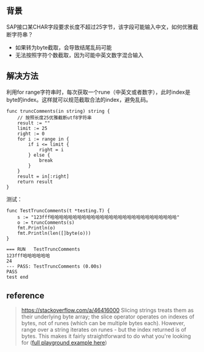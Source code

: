 

## 背景
SAP接口某CHAR字段要求长度不超过25字节，该字段可能输入中文，如何优雅截断字符串？
- 如果转为byte截取，会导致结尾乱码可能
- 无法按照字符个数截取，因为可能中英文数字混合输入

## 解决方法
利用for range字符串时，每次获取一个rune（中英文或者数字），此时index是byte的index。这样就可以规范截取合法的index，避免乱码。


```
func truncComments(in string) string {
	// 按照长度25优雅截断utf8字符串
	result := ""
	limit := 25
	right := 0
	for i := range in {
		if i <= limit {
			right = i
		} else {
			break
		}
	}
	result = in[:right]
	return result
}
```

测试：
```
func TestTruncComments(t *testing.T) {
	s := "123fff哈哈哈哈哈哈哈哈哈哈哈哈哈哈哈哈哈哈哈哈哈哈哈哈哈哈哈哈"
	o := truncComments(s)
	fmt.Println(o)
	fmt.Println(len([]byte(o)))
}

=== RUN   TestTruncComments
123fff哈哈哈哈哈哈
24
--- PASS: TestTruncComments (0.00s)
PASS
test end
```


## reference
> https://stackoverflow.com/a/46416000
> Slicing strings treats them as their underlying byte array; the slice operator operates on indexes of bytes, not of runes (which can be multiple bytes each). However, range over a string iterates on runes - but the index returned is of bytes. This makes it fairly straightforward to do what you're looking for ([full playground example here](https://play.golang.org/p/rfkfvbLWTM))